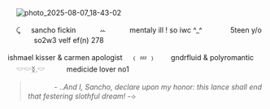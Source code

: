 ㅤ  ![photo_2025-08-07_18-43-02](https://github.com/user-attachments/assets/d259c816-f13b-40d8-a068-3e4a2cd7f55a)

ㅤ   ⤹ ㅤ sancho fickin ㅤㅤㅤ ꕀ ㅤ ㅤㅤmentaly ill ! so iwс ^_^ ㅤㅤㅤㅤ5teen y/oㅤㅤㅤㅤso2w3  velf ef(n) 278

ishmael kisser & carmen apologistㅤ    ﹙ 💤 ﹚ ㅤㅤgndrfluid & polyromantic ㅤㅤ   𓎟𓎟ᛝ𓈒𓎟ㅤ   ㅤㅤmedicide lover no1  
>ㅤㅤㅤㅤ- ..*And I, Sancho, declare upon my honor: this lance shall end that festering slothful dream!*	 -⟢
